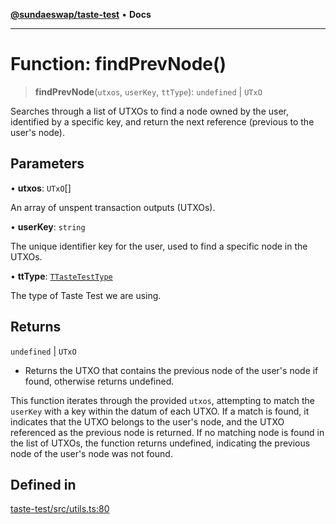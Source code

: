 [**@sundaeswap/taste-test**](../README.md) • **Docs**

***

# Function: findPrevNode()

> **findPrevNode**(`utxos`, `userKey`, `ttType`): `undefined` \| `UTxO`

Searches through a list of UTXOs to find a node owned by the user, identified by a specific key, and return the next reference (previous to the user's node).

## Parameters

• **utxos**: `UTxO`[]

An array of unspent transaction outputs (UTXOs).

• **userKey**: `string`

The unique identifier key for the user, used to find a specific node in the UTXOs.

• **ttType**: [`TTasteTestType`](../type-aliases/TTasteTestType.md)

The type of Taste Test we are using.

## Returns

`undefined` \| `UTxO`

- Returns the UTXO that contains the previous node of the user's node if found, otherwise returns undefined.

This function iterates through the provided `utxos`, attempting to match the `userKey` with a key within the datum of each UTXO.
If a match is found, it indicates that the UTXO belongs to the user's node, and the UTXO referenced as the previous node is returned.
If no matching node is found in the list of UTXOs, the function returns undefined, indicating the previous node of the user's node was not found.

## Defined in

[taste-test/src/utils.ts:80](https://github.com/SundaeSwap-finance/sundae-sdk/blob/main/packages/taste-test/src/utils.ts#L80)
